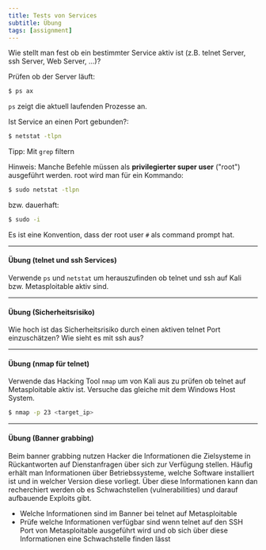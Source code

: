 ```yaml
---
title: Tests von Services
subtitle: Übung
tags: [assignment]
---
```


Wie stellt man fest ob ein bestimmter Service aktiv ist (z.B. telnet Server, ssh Server, Web Server, ...)?

Prüfen ob der Server läuft:

```bash
$ ps ax
```

`ps` zeigt die aktuell laufenden Prozesse an.

Ist Service an einen Port gebunden?:

```bash
$ netstat -tlpn
```

Tipp: Mit `grep` filtern

Hinweis: Manche Befehle müssen als **privilegierter super user** ("root") ausgeführt werden. root wird man für ein Kommando:

```sh
$ sudo netstat -tlpn
```

bzw. dauerhaft:

```sh
$ sudo -i
```

Es ist eine Konvention, dass der root user `#` als command prompt hat.



---

#### Übung (telnet und ssh Services)

Verwende `ps` und `netstat` um herauszufinden ob telnet und ssh auf Kali bzw. Metasploitable aktiv sind.



---

#### Übung (Sicherheitsrisiko)

Wie hoch ist das Sicherheitsrisiko durch einen aktiven telnet Port einzuschätzen? Wie sieht es mit ssh aus?



---

#### Übung (nmap für telnet)

Verwende das Hacking Tool `nmap` um von Kali aus zu prüfen ob telnet auf Metasploitable aktiv ist. Versuche das gleiche mit dem Windows Host System.

```sh
$ nmap -p 23 <target_ip>
```



---

#### Übung (Banner grabbing)

Beim banner grabbing nutzen Hacker die Informationen die Zielsysteme in Rückantworten auf Dienstanfragen über sich zur Verfügung stellen. Häufig erhält man Informationen über Betriebssysteme, welche Software installiert ist und in welcher Version diese vorliegt. Über diese Informationen kann dan recherchiert werden ob es Schwachstellen (vulnerabilities) und darauf aufbauende Exploits gibt.

- Welche Informationen sind im Banner bei telnet auf Metasploitable
- Prüfe welche Informationen verfügbar sind wenn telnet auf den SSH Port von Metasploitable ausgeführt wird und ob sich über diese Informationen eine Schwachstelle finden lässt

